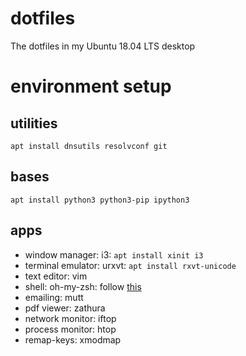 # dotfiles
The dotfiles in my Ubuntu 18.04 LTS desktop

# environment setup

## utilities

```
apt install dnsutils resolvconf git
```

## bases

```
apt install python3 python3-pip ipython3
```

## apps

* window manager: i3: `apt install xinit i3`
* terminal emulator: urxvt: `apt install rxvt-unicode`
* text editor: vim
* shell: oh-my-zsh: follow [this](https://gist.github.com/tsabat/1498393#file-zsh-md)
* emailing: mutt
* pdf viewer: zathura
* network monitor: iftop
* process monitor: htop
* remap-keys: xmodmap
